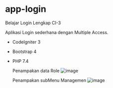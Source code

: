 # app-login
 Belajar Login Lengkap CI-3

 Aplikasi Login sederhana dengan Multiple Access.
 - CodeIgniter 3
 - Bootstrap 4
 - PHP 7.4


   Penampakan data Role 
 ![image](https://github.com/mohamadriduwan/app-login/assets/83342312/d3add268-f718-469b-8061-6b1f9caf3134)

   Penampakan subMenu Managemen 
 ![image](https://github.com/mohamadriduwan/app-login/assets/83342312/1de05026-ecb2-4cb2-b0e1-562bea5d7d8c)


